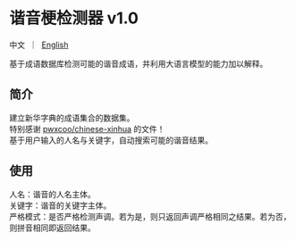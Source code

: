 # 谐音梗检测器 v1.0
<p>中文&nbsp ｜ &nbsp<a href="README_EN.md">English</a>&nbsp</p>
基于成语数据库检测可能的谐音成语，并利用大语言模型的能力加以解释。

## 简介
建立新华字典的成语集合的数据集。<br>
特别感谢 [pwxcoo/chinese-xinhua](https://github.com/pwxcoo/chinese-xinhua) 的文件！<br>
基于用户输入的人名与关键字，自动搜索可能的谐音结果。<br>

## 使用
人名：谐音的人名主体。<br>
关键字：谐音的关键字主体。<br>
严格模式：是否严格检测声调。若为是，则只返回声调严格相同之结果。若为否，则拼音相同即返回结果。<br>